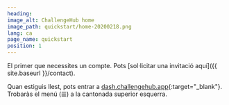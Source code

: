 ```yaml
---
heading:
image_alt: ChallengeHub home
image_path: quickstart/home-20200218.png
lang: ca
page_name: quickstart
position: 1
---
```


El primer que necessites un compte. Pots [sol·licitar una invitació aquí]({{ site.baseurl }}/contact).

Quan estiguis llest, pots entrar a [dash.challengehub.app](https://dash.challengehub.app){:target="_blank"}. Trobaràs el menú (&#x2630;) a la cantonada superior esquerra.
